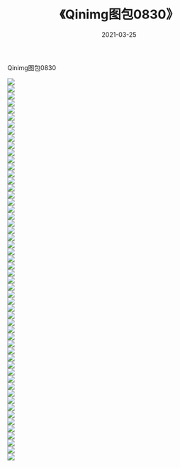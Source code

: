 ﻿---
layout: post
title:  《Qinimg图包0830》
date:   2021-03-25
img: http://imgx.orgx.ga/Qinimg图包/Qinimg图包0830/000.jpg
categories: [美女, 清纯, 唯美]
---

Qinimg图包0830

 ![](http://imgx.orgx.ga/Qinimg图包/Qinimg图包0830/001.jpg) <br>![](http://imgx.orgx.ga/Qinimg图包/Qinimg图包0830/002.jpg) <br>![](http://imgx.orgx.ga/Qinimg图包/Qinimg图包0830/003.jpg) <br>![](http://imgx.orgx.ga/Qinimg图包/Qinimg图包0830/004.jpg) <br>![](http://imgx.orgx.ga/Qinimg图包/Qinimg图包0830/005.jpg) <br>![](http://imgx.orgx.ga/Qinimg图包/Qinimg图包0830/006.jpg) <br>![](http://imgx.orgx.ga/Qinimg图包/Qinimg图包0830/007.jpg) <br>![](http://imgx.orgx.ga/Qinimg图包/Qinimg图包0830/008.jpg) <br>![](http://imgx.orgx.ga/Qinimg图包/Qinimg图包0830/009.jpg) <br>![](http://imgx.orgx.ga/Qinimg图包/Qinimg图包0830/010.jpg) <br>![](http://imgx.orgx.ga/Qinimg图包/Qinimg图包0830/011.jpg) <br>![](http://imgx.orgx.ga/Qinimg图包/Qinimg图包0830/012.jpg) <br>![](http://imgx.orgx.ga/Qinimg图包/Qinimg图包0830/013.jpg) <br>![](http://imgx.orgx.ga/Qinimg图包/Qinimg图包0830/014.jpg) <br>![](http://imgx.orgx.ga/Qinimg图包/Qinimg图包0830/015.jpg) <br>![](http://imgx.orgx.ga/Qinimg图包/Qinimg图包0830/016.jpg) <br>![](http://imgx.orgx.ga/Qinimg图包/Qinimg图包0830/017.jpg) <br>![](http://imgx.orgx.ga/Qinimg图包/Qinimg图包0830/018.jpg) <br>![](http://imgx.orgx.ga/Qinimg图包/Qinimg图包0830/019.jpg) <br>![](http://imgx.orgx.ga/Qinimg图包/Qinimg图包0830/020.jpg) <br>![](http://imgx.orgx.ga/Qinimg图包/Qinimg图包0830/021.jpg) <br>![](http://imgx.orgx.ga/Qinimg图包/Qinimg图包0830/022.jpg) <br>![](http://imgx.orgx.ga/Qinimg图包/Qinimg图包0830/023.jpg) <br>![](http://imgx.orgx.ga/Qinimg图包/Qinimg图包0830/024.jpg) <br>![](http://imgx.orgx.ga/Qinimg图包/Qinimg图包0830/025.jpg) <br>![](http://imgx.orgx.ga/Qinimg图包/Qinimg图包0830/026.jpg) <br>![](http://imgx.orgx.ga/Qinimg图包/Qinimg图包0830/027.jpg) <br>![](http://imgx.orgx.ga/Qinimg图包/Qinimg图包0830/028.jpg) <br>![](http://imgx.orgx.ga/Qinimg图包/Qinimg图包0830/029.jpg) <br>![](http://imgx.orgx.ga/Qinimg图包/Qinimg图包0830/030.jpg) <br>![](http://imgx.orgx.ga/Qinimg图包/Qinimg图包0830/031.jpg) <br>![](http://imgx.orgx.ga/Qinimg图包/Qinimg图包0830/032.jpg) <br>![](http://imgx.orgx.ga/Qinimg图包/Qinimg图包0830/033.jpg) <br>![](http://imgx.orgx.ga/Qinimg图包/Qinimg图包0830/034.jpg) <br>![](http://imgx.orgx.ga/Qinimg图包/Qinimg图包0830/035.jpg) <br>![](http://imgx.orgx.ga/Qinimg图包/Qinimg图包0830/036.jpg) <br>![](http://imgx.orgx.ga/Qinimg图包/Qinimg图包0830/037.jpg) <br>![](http://imgx.orgx.ga/Qinimg图包/Qinimg图包0830/038.jpg) <br>![](http://imgx.orgx.ga/Qinimg图包/Qinimg图包0830/039.jpg) <br>![](http://imgx.orgx.ga/Qinimg图包/Qinimg图包0830/040.jpg) <br>![](http://imgx.orgx.ga/Qinimg图包/Qinimg图包0830/041.jpg) <br>![](http://imgx.orgx.ga/Qinimg图包/Qinimg图包0830/042.jpg) <br>![](http://imgx.orgx.ga/Qinimg图包/Qinimg图包0830/043.jpg) <br>![](http://imgx.orgx.ga/Qinimg图包/Qinimg图包0830/044.jpg) <br>![](http://imgx.orgx.ga/Qinimg图包/Qinimg图包0830/045.jpg) <br>![](http://imgx.orgx.ga/Qinimg图包/Qinimg图包0830/046.jpg) <br>![](http://imgx.orgx.ga/Qinimg图包/Qinimg图包0830/047.jpg) <br>![](http://imgx.orgx.ga/Qinimg图包/Qinimg图包0830/048.jpg) <br>![](http://imgx.orgx.ga/Qinimg图包/Qinimg图包0830/049.jpg) <br>![](http://imgx.orgx.ga/Qinimg图包/Qinimg图包0830/050.jpg) <br>![](http://imgx.orgx.ga/Qinimg图包/Qinimg图包0830/051.jpg) <br>![](http://imgx.orgx.ga/Qinimg图包/Qinimg图包0830/052.jpg) <br>![](http://imgx.orgx.ga/Qinimg图包/Qinimg图包0830/053.jpg) <br>![](http://imgx.orgx.ga/Qinimg图包/Qinimg图包0830/054.jpg) <br>